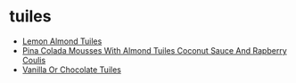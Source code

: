 # tuiles

 * [Lemon Almond Tuiles](index/l/lemon-almond-tuiles-242021.json)
 * [Pina Colada Mousses With Almond Tuiles Coconut Sauce And Rapberry Coulis](index/p/pina-colada-mousses-with-almond-tuiles-coconut-sauce-and-rapberry-coulis-101449.json)
 * [Vanilla Or Chocolate Tuiles](index/v/vanilla-or-chocolate-tuiles.json)
